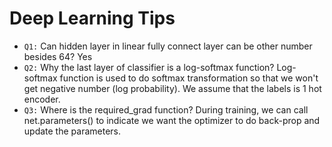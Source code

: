 # Deep Learning Tips
- `Q1:` Can hidden layer in linear fully connect layer can be other number besides 64? Yes
- `Q2:` Why the last layer of classifier is a log-softmax function? Log-softmax function is used to do softmax transformation so that we won't get negative number (log probability). We assume that the labels is 1 hot encoder.
- `Q3:` Where is the required_grad function? During training, we can call net.parameters() to indicate we want the optimizer to do back-prop and update the parameters.
